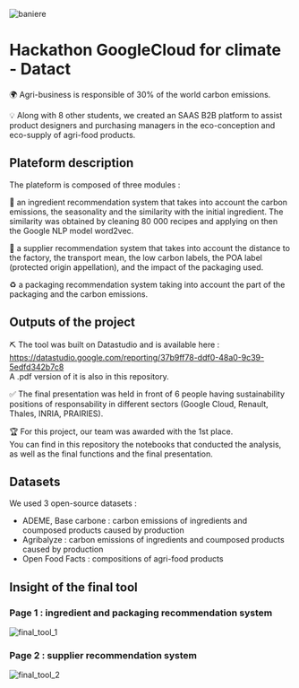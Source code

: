 ![baniere](https://user-images.githubusercontent.com/74012095/177355542-0d9f9e33-04ca-4684-b107-3de62fba269f.png)
# Hackathon GoogleCloud for climate - Datact
:earth_africa:   Agri-business is responsible of 30% of the world carbon emissions.  
  
:bulb:   Along with 8 other students, we created an SAAS B2B platform to assist product designers and purchasing managers in the eco-conception and eco-supply of agri-food products.  

## Plateform description
The plateform is composed of three modules :  
  
  :ear_of_rice: an ingredient recommendation system that takes into account the carbon emissions, the seasonality and the similarity with the initial ingredient. The similarity was obtained by cleaning 80 000 recipes and applying on then the Google NLP model word2vec.  
  
  :tractor: a supplier recommendation system that takes into account the distance to the factory, the transport mean, the low carbon labels, the POA label  (protected origin appellation), and the impact of the packaging used.
  
  :recycle: a packaging recommendation system taking into account the part of the packaging and the carbon emissions.  
  
## Outputs of the project
    
:pick:   The tool was built on Datastudio and is available here :  
https://datastudio.google.com/reporting/37b9ff78-ddf0-48a0-9c39-5edfd342b7c8  
A .pdf version of it is also in this repository. 
  
:white_check_mark:  The final presentation was held in front of 6 people having sustainability positions of responsability in different sectors (Google Cloud, Renault, Thales, INRIA, PRAIRIES).  
  
:trophy:   For this project, our team was awarded with the 1st place.    
You can find in this repository the notebooks that conducted the analysis, as well as the final functions and the final presentation.   

## Datasets 
We used 3 open-source datasets :  
- ADEME, Base carbone : carbon emissions of ingredients and coumposed products caused by production
- Agribalyze : carbon emissions of ingredients and coumposed products caused by production
- Open Food Facts : compositions of agri-food products
  
## Insight of the final tool
### Page 1 : ingredient and packaging recommendation system
![final_tool_1](https://user-images.githubusercontent.com/74012095/177353928-680f72ec-2c09-4ea9-a998-2bcf6033f83e.jpg)
  
### Page 2 : supplier recommendation system   
![final_tool_2](https://user-images.githubusercontent.com/74012095/177355713-d2edabe0-547c-4e9c-88eb-5f98792a52a7.jpg)
